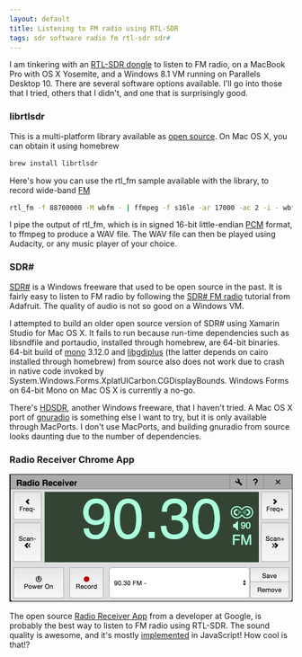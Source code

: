 ```yaml
---
layout: default
title: Listening to FM radio using RTL-SDR
tags: sdr software radio fm rtl-sdr sdr#
---
```


I am tinkering with an [RTL-SDR dongle](http://www.adafruit.com/products/1497) to listen to FM radio, on a MacBook Pro with OS X Yosemite, and a Windows 8.1 VM running on Parallels Desktop 10\. There are several software options available. I'll go into those that I tried, others that I didn't, and one that is surprisingly good.

### librtlsdr

This is a multi-platform library available as [open source](https://github.com/steve-m/librtlsdr). On Mac OS X, you can obtain it using homebrew

```bash
brew install librtlsdr
```

Here's how you can use the rtl_fm sample available with the library, to record wide-band [FM](http://www.radio-electronics.com/info/rf-technology-design/fm-frequency-modulation/what-is-fm-tutorial.php)

```bash
rtl_fm -f 88700000 -M wbfm - | ffmpeg -f s16le -ar 17000 -ac 2 -i - wbfm.wav
```

I pipe the output of rtl_fm, which is in signed 16-bit little-endian [PCM](http://wiki.audacityteam.org/wiki/WAV) format, to ffmpeg to produce a WAV file. The WAV file can then be played using Audacity, or any music player of your choice.

### SDR\#

[SDR#](http://sdrsharp.com/) is a Windows freeware that used to be open source in the past. It is fairly easy to listen to FM radio by following the [SDR# FM radio](https://learn.adafruit.com/getting-started-with-rtl-sdr-and-sdr-sharp/sdr-number-fm-radio) tutorial from Adafruit. The quality of audio is not so good on a Windows VM.

I attempted to build an older open source version of SDR# using Xamarin Studio for Mac OS X. It fails to run because run-time dependencies such as libsndfile and portaudio, installed through homebrew, are 64-bit binaries. 64-bit build of [mono](https://github.com/mono/mono) 3.12.0 and [libgdiplus](https://github.com/mono/libgdiplus) (the latter depends on cairo installed through homebrew) from source also does not work due to crash in native code invoked by System.Windows.Forms.XplatUICarbon.CGDisplayBounds. Windows Forms on 64-bit Mono on Mac OS X is currently a no-go.

There's [HDSDR](http://www.hdsdr.de/index.html), another Windows freeware, that I haven't tried. A Mac OS X port of [gnuradio](http://gnuradio.org/) is something else I want to try, but it is only available through MacPorts. I don't use MacPorts, and building gnuradio from source looks daunting due to the number of dependencies.

### Radio Receiver Chrome App

![Radio Receiver](/assets/img/chrome-radio-receiver.png)

The open source [Radio Receiver App](https://chrome.google.com/webstore/detail/radio-receiver/miieomcelenidlleokajkghmifldohpo?hl=en) from a developer at Google, is probably the best way to listen to FM radio using RTL-SDR. The sound quality is awesome, and it's mostly [implemented](https://github.com/google/radioreceiver) in JavaScript! How cool is that!?
